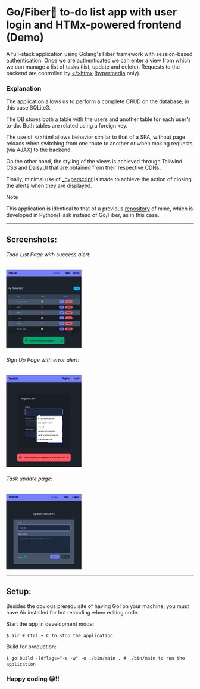 # Go/Fiber🧬 to-do list app with user login and HTMx-powered frontend (Demo)

A full-stack application using Golang's Fiber framework with session-based authentication. Once we are authenticated we can enter a view from which we can manage a list of tasks (list, update and delete). Requests to the backend are controlled by [</>htmx](https://htmx.org/) ([hypermedia](https://hypermedia.systems/) only).

### Explanation

The application allows us to perform a complete CRUD on the database, in this case SQLite3.

The DB stores both a table with the users and another table for each user's to-do. Both tables are related using a foreign key.

The use of </>html allows behavior similar to that of a SPA, without page reloads when switching from one route to another or when making requests (via AJAX) to the backend.

On the other hand, the styling of the views is achieved through Tailwind CSS and DaisyUI that are obtained from their respective CDNs.

Finally, minimal use of [_hyperscript](https://hyperscript.org/) is made to achieve the action of closing the alerts when they are displayed.

>[!NOTE]
> This application is identical to that of a previous [repository](https://github.com/emarifer/flask-htmx-todolist) of mine, which is developed in Python/Flask instead of Go/Fiber, as in this case.

---

## Screenshots:

###### Todo List Page with success alert:

<img src="doc/screenshot-1.png" width="40%">

<br>

###### Sign Up Page with error alert:

<img src="doc/screenshot-2.png" width="40%">

<br>

###### Task update page:

<img src="doc/screenshot-3.png" width="40%">

---

## Setup:

Besides the obvious prerequisite of having Go! on your machine, you must have Air installed for hot reloading when editing code.

Start the app in development mode:

```
$ air # Ctrl + C to stop the application
```

Build for production:

```
$ go build -ldflags="-s -w" -o ./bin/main . # ./bin/main to run the application
```

### Happy coding 😀!!